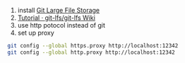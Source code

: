 1. install [Git Large File Storage](https://git-lfs.github.com/)
2. [Tutorial · git-lfs/git-lfs Wiki](https://github.com/git-lfs/git-lfs/wiki/Tutorial)
3. use http potocol instead of git
4. set up proxy 
```bash
git config --global https.proxy http://localhost:12342
git config --global http.proxy http://localhost:12342
```

